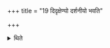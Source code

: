 +++
title = "19 दिदृक्षेण्यो दर्शनीयो भवति"

+++

<details><summary>थिते</summary>

दिदृक्षेण्यो दर्शनीयो भवति य एतेन यजत इति विज्ञायते १९
</details>
